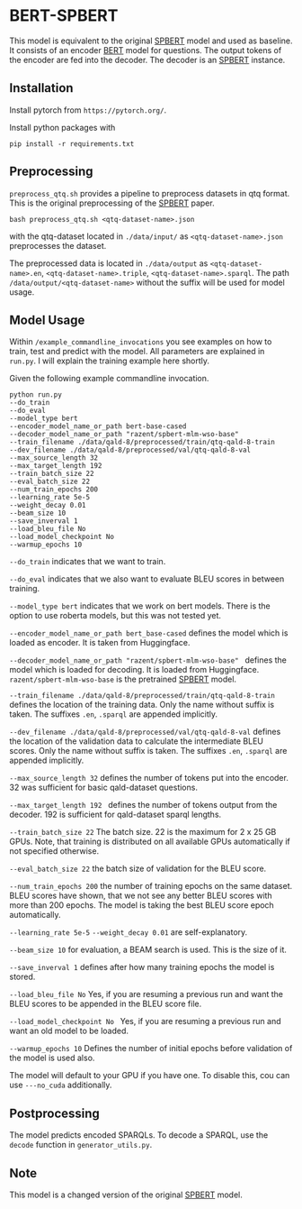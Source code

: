 # BERT-SPBERT

This model is equivalent to the original [SPBERT](https://arxiv.org/abs/2106.09997) model and used as baseline. It consists of an encoder [BERT](https://arxiv.org/abs/1810.04805) model for 
questions. The output tokens of the encoder are fed into the decoder. The decoder is an [SPBERT](https://arxiv.org/abs/2106.09997) instance.

## Installation

Install pytorch from `https://pytorch.org/`.

Install python packages with

```
pip install -r requirements.txt
```

## Preprocessing
`preprocess_qtq.sh` provides a pipeline to preprocess datasets in qtq format. This is the original preprocessing of the 
[SPBERT](https://arxiv.org/abs/2106.09997) paper.


```
bash preprocess_qtq.sh <qtq-dataset-name>.json
```
with the qtq-dataset located in `./data/input/` as `<qtq-dataset-name>.json`
preprocesses the dataset.

The preprocessed data is located in `./data/output` as `<qtq-dataset-name>.en`, `<qtq-dataset-name>.triple`, 
`<qtq-dataset-name>.sparql`. The path `/data/output/<qtq-dataset-name>` without the suffix will be used for model 
usage.

## Model Usage
Within `/example_commandline_invocations` you see examples on how to train, test and predict with the model. All 
parameters are explained in `run.py`. I will explain the training example here shortly.

Given the following example commandline invocation.
```
python run.py 
--do_train 
--do_eval 
--model_type bert 
--encoder_model_name_or_path bert-base-cased 
--decoder_model_name_or_path "razent/spbert-mlm-wso-base" 
--train_filename ./data/qald-8/preprocessed/train/qtq-qald-8-train 
--dev_filename ./data/qald-8/preprocessed/val/qtq-qald-8-val 
--max_source_length 32
--max_target_length 192 
--train_batch_size 22 
--eval_batch_size 22 
--num_train_epochs 200 
--learning_rate 5e-5 
--weight_decay 0.01 
--beam_size 10 
--save_inverval 1  
--load_bleu_file No 
--load_model_checkpoint No 
--warmup_epochs 10
```
`--do_train` indicates that we want to train.

`--do_eval` indicates that we also want to evaluate BLEU scores in between training.

`--model_type bert` indicates that we work on bert models. There is the option to use roberta models, but this was not
tested yet.

`--encoder_model_name_or_path bert_base-cased` defines the model which is loaded as encoder. It is taken from 
Huggingface.

`--decoder_model_name_or_path "razent/spbert-mlm-wso-base" ` defines the model which is loaded for decoding. It is 
loaded from Huggingface. `razent/spbert-mlm-wso-base` is the pretrained [SPBERT](https://arxiv.org/abs/2106.09997) model.

`--train_filename ./data/qald-8/preprocessed/train/qtq-qald-8-train ` defines the location of the training data. Only 
the name without suffix is taken. The suffixes `.en`, `.sparql` are appended implicitly.

`--dev_filename ./data/qald-8/preprocessed/val/qtq-qald-8-val` defines the location of the validation data to calculate
the intermediate BLEU scores.  Only the name without suffix is taken. The suffixes `.en`, `.sparql` are appended 
implicitly.

`--max_source_length 32` defines the number of tokens put into the encoder. 32 was sufficient for basic qald-dataset 
questions.

`--max_target_length 192 ` defines the number of tokens output from the decoder. 192 is sufficient for qald-dataset 
sparql lengths.

`--train_batch_size 22` The batch size. 22 is the maximum for 2 x 25 GB GPUs. Note, that training is distributed on 
all available GPUs automatically if not specified otherwise.

`--eval_batch_size 22` the batch size of validation for the BLEU score.

`--num_train_epochs 200` the number of training epochs on the same dataset. BLEU scores have shown, that we not see any
better BLEU scores with more than 200 epochs. The model is taking the best BLEU score epoch automatically.

`--learning_rate 5e-5` 
`--weight_decay 0.01` are self-explanatory.

`--beam_size 10` for evaluation, a BEAM search is used. This is the size of it.

`--save_inverval 1` defines after how many training epochs the model is stored.

`--load_bleu_file No` Yes, if you are resuming a previous run and want the BLEU scores to be appended in the BLEU score
file.

`--load_model_checkpoint No ` Yes, if you are resuming a previous run and want an old model to be loaded.

`--warmup_epochs 10` Defines the number of initial epochs before validation of the model is used also.

The model will default to your GPU if you have one. To disable this, cou can use `---no_cuda` additionally.

## Postprocessing
The model predicts encoded SPARQLs. To decode a SPARQL, use the `decode` function in `generator_utils.py`.

## Note
This model is a changed version of the original [SPBERT](https://arxiv.org/abs/2106.09997) model.

